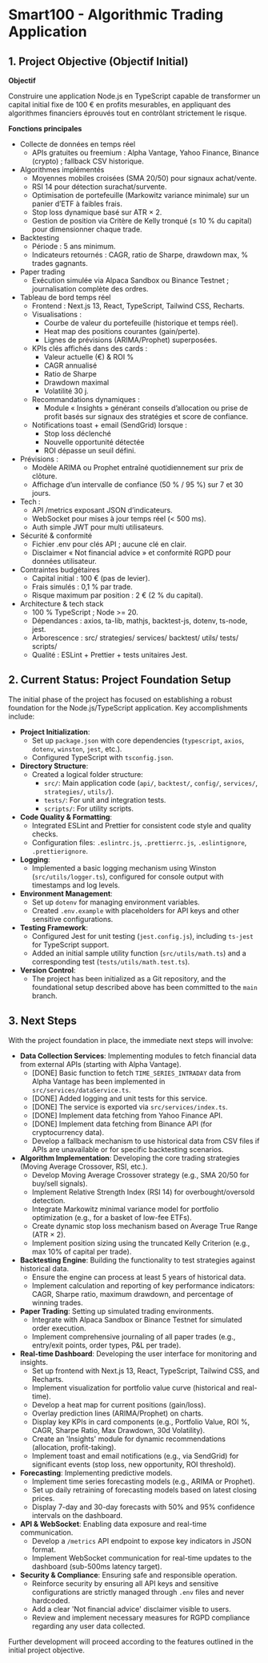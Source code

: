 # Smart100 - Algorithmic Trading Application

## 1. Project Objective (Objectif Initial)

**Objectif**

Construire une application Node.js en TypeScript capable de transformer un capital initial fixe de 100 € en profits mesurables, en appliquant des algorithmes financiers éprouvés tout en contrôlant strictement le risque.

**Fonctions principales**

*   Collecte de données en temps réel
    *   APIs gratuites ou freemium : Alpha Vantage, Yahoo Finance, Binance (crypto) ; fallback CSV historique.
*   Algorithmes implémentés
    *   Moyennes mobiles croisées (SMA 20/50) pour signaux achat/vente.
    *   RSI 14 pour détection surachat/survente.
    *   Optimisation de portefeuille (Markowitz variance minimale) sur un panier d’ETF à faibles frais.
    *   Stop loss dynamique basé sur ATR × 2.
    *   Gestion de position via Critère de Kelly tronqué (≤ 10 % du capital) pour dimensionner chaque trade.
*   Backtesting
    *   Période : 5 ans minimum.
    *   Indicateurs retournés : CAGR, ratio de Sharpe, drawdown max, % trades gagnants.
*   Paper trading
    *   Exécution simulée via Alpaca Sandbox ou Binance Testnet ; journalisation complète des ordres.
*   Tableau de bord temps réel
    *   Frontend : Next.js 13, React, TypeScript, Tailwind CSS, Recharts.
    *   Visualisations :
        *   Courbe de valeur du portefeuille (historique et temps réel).
        *   Heat map des positions courantes (gain/perte).
        *   Lignes de prévisions (ARIMA/Prophet) superposées.
    *   KPIs clés affichés dans des cards :
        *   Valeur actuelle (€) & ROI %
        *   CAGR annualisé
        *   Ratio de Sharpe
        *   Drawdown maximal
        *   Volatilité 30 j.
    *   Recommandations dynamiques :
        *   Module « Insights » générant conseils d’allocation ou prise de profit basés sur signaux des stratégies et score de confiance.
    *   Notifications toast + email (SendGrid) lorsque :
        *   Stop loss déclenché
        *   Nouvelle opportunité détectée
        *   ROI dépasse un seuil défini.
*   Prévisions :
    *   Modèle ARIMA ou Prophet entraîné quotidiennement sur prix de clôture.
    *   Affichage d’un intervalle de confiance (50 % / 95 %) sur 7 et 30 jours.
*   Tech :
    *   API /metrics exposant JSON d’indicateurs.
    *   WebSocket pour mises à jour temps réel (< 500 ms).
    *   Auth simple JWT pour multi utilisateurs.
*   Sécurité & conformité
    *   Fichier .env pour clés API ; aucune clé en clair.
    *   Disclaimer « Not financial advice » et conformité RGPD pour données utilisateur.
*   Contraintes budgétaires
    *   Capital initial : 100 € (pas de levier).
    *   Frais simulés : 0,1 % par trade.
    *   Risque maximum par position : 2 € (2 % du capital).
*   Architecture & tech stack
    *   100 % TypeScript ; Node >= 20.
    *   Dépendances : axios, ta-lib, mathjs, backtest-js, dotenv, ts-node, jest.
    *   Arborescence :
        src/
          strategies/
          services/
          backtest/
          utils/
        tests/
        scripts/
    *   Qualité : ESLint + Prettier + tests unitaires Jest.


## 2. Current Status: Project Foundation Setup

The initial phase of the project has focused on establishing a robust foundation for the Node.js/TypeScript application. Key accomplishments include:

*   **Project Initialization**:
    *   Set up `package.json` with core dependencies (`typescript`, `axios`, `dotenv`, `winston`, `jest`, etc.).
    *   Configured TypeScript with `tsconfig.json`.
*   **Directory Structure**:
    *   Created a logical folder structure:
        *   `src/`: Main application code (`api/`, `backtest/`, `config/`, `services/`, `strategies/`, `utils/`).
        *   `tests/`: For unit and integration tests.
        *   `scripts/`: For utility scripts.
*   **Code Quality & Formatting**:
    *   Integrated ESLint and Prettier for consistent code style and quality checks.
    *   Configuration files: `.eslintrc.js`, `.prettierrc.js`, `.eslintignore`, `.prettierignore`.
*   **Logging**:
    *   Implemented a basic logging mechanism using Winston (`src/utils/logger.ts`), configured for console output with timestamps and log levels.
*   **Environment Management**:
    *   Set up `dotenv` for managing environment variables.
    *   Created `.env.example` with placeholders for API keys and other sensitive configurations.
*   **Testing Framework**:
    *   Configured Jest for unit testing (`jest.config.js`), including `ts-jest` for TypeScript support.
    *   Added an initial sample utility function (`src/utils/math.ts`) and a corresponding test (`tests/utils/math.test.ts`).
*   **Version Control**:
    *   The project has been initialized as a Git repository, and the foundational setup described above has been committed to the `main` branch.

## 3. Next Steps

With the project foundation in place, the immediate next steps will involve:

*   **Data Collection Services**: Implementing modules to fetch financial data from external APIs (starting with Alpha Vantage).
    - [DONE] Basic function to fetch `TIME_SERIES_INTRADAY` data from Alpha Vantage has been implemented in `src/services/dataService.ts`.
    - [DONE] Added logging and unit tests for this service.
    - [DONE] The service is exported via `src/services/index.ts`.
    - [DONE] Implement data fetching from Yahoo Finance API.
    - [DONE] Implement data fetching from Binance API (for cryptocurrency data).
    - Develop a fallback mechanism to use historical data from CSV files if APIs are unavailable or for specific backtesting scenarios.
*   **Algorithm Implementation**: Developing the core trading strategies (Moving Average Crossover, RSI, etc.).
    - Develop Moving Average Crossover strategy (e.g., SMA 20/50 for buy/sell signals).
    - Implement Relative Strength Index (RSI 14) for overbought/oversold detection.
    - Integrate Markowitz minimal variance model for portfolio optimization (e.g., for a basket of low-fee ETFs).
    - Create dynamic stop loss mechanism based on Average True Range (ATR × 2).
    - Implement position sizing using the truncated Kelly Criterion (e.g., max 10% of capital per trade).
*   **Backtesting Engine**: Building the functionality to test strategies against historical data.
    - Ensure the engine can process at least 5 years of historical data.
    - Implement calculation and reporting of key performance indicators: CAGR, Sharpe ratio, maximum drawdown, and percentage of winning trades.
*   **Paper Trading**: Setting up simulated trading environments.
    - Integrate with Alpaca Sandbox or Binance Testnet for simulated order execution.
    - Implement comprehensive journaling of all paper trades (e.g., entry/exit points, order types, P&L per trade).
*   **Real-time Dashboard**: Developing the user interface for monitoring and insights.
    - Set up frontend with Next.js 13, React, TypeScript, Tailwind CSS, and Recharts.
    - Implement visualization for portfolio value curve (historical and real-time).
    - Develop a heat map for current positions (gain/loss).
    - Overlay prediction lines (ARIMA/Prophet) on charts.
    - Display key KPIs in card components (e.g., Portfolio Value, ROI %, CAGR, Sharpe Ratio, Max Drawdown, 30d Volatility).
    - Create an 'Insights' module for dynamic recommendations (allocation, profit-taking).
    - Implement toast and email notifications (e.g., via SendGrid) for significant events (stop loss, new opportunity, ROI threshold).
*   **Forecasting**: Implementing predictive models.
    - Implement time series forecasting models (e.g., ARIMA or Prophet).
    - Set up daily retraining of forecasting models based on latest closing prices.
    - Display 7-day and 30-day forecasts with 50% and 95% confidence intervals on the dashboard.
*   **API & WebSocket**: Enabling data exposure and real-time communication.
    - Develop a `/metrics` API endpoint to expose key indicators in JSON format.
    - Implement WebSocket communication for real-time updates to the dashboard (sub-500ms latency target).
*   **Security & Compliance**: Ensuring safe and responsible operation.
    - Reinforce security by ensuring all API keys and sensitive configurations are strictly managed through `.env` files and never hardcoded.
    - Add a clear 'Not financial advice' disclaimer visible to users.
    - Review and implement necessary measures for RGPD compliance regarding any user data collected.

Further development will proceed according to the features outlined in the initial project objective.
